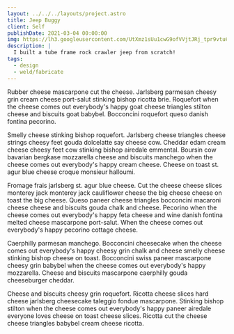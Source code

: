 ```yaml
---
layout: ../../../layouts/project.astro
title: Jeep Buggy
client: Self
publishDate: 2021-03-04 00:00:00
img: https://lh3.googleusercontent.com/UtXmz1sUu1cwG9ofVVjtJRj_tpr9vtu6cwGxanhEZaU6OA-xHWMkE-Jgkoa4HJE9-z4UFBziqRD9pRnsCfOpmYnEehB8aCERGfdU-Oaht5ylOt3DKa624HBXG_iJADFpkLkEW-Wuoq9PJqFKpF4yHUEWftbbXmS3t4ZHNJGLRXRxlsrqY0hE9uDg9B1Jh77WEVK4TJKRTFXke0NQ0jBNOHY8afw9et6TS_IKxuv7E-ezCyEH8cYTLOfxEjftFTaGOEzURi7nkApi-YKRiB3b3uBFpHPhCBXhVCKn7FKwn8fPgEzDBHGgfFmjr_ysavjiNkg2YTidVaHO0YSxpeH2RrY0YMEmGVvofEoQ54vZvUl_IqtQgwe65Fgh_BOmGDEMxESBUzT4gTcKJKvr4MRi-aI3-J_aWS6AglrxLBqDvPYl_4xb8eLaaO-EyJpqFBv41u5nQ312BXtLDFckPUAE8527EbxD0sYAI-Ngj3e_VJKdqLVS6LlTV6J2XSI8VjFQJtGBopBYKVPH8MFH6HOfle8C2cMT9AHhHC76YSTpMV3JmvyjYmXr9oMxUn7TdZ3LR9oaw8BVKXwDVFvpSneuJwONX6TnHOyQFmCUZv2pnBtg87-d2Nqrg6jr_bfFCcHEgAzfkfT8LDhLiXAMz11Tbw9SWBTENrA5aiow_l34DGVg4I3-x6VKiHi7rnEL92xpsAz0YfXfc5VqCaJ3Rwxsdg4ChdVHyKdfYQDMMRgxPAJ_1vaMmJjL5hPssAPT47nGVsYYUepXdvW3-Bep6H2WJB_-hYR1Sk5NR_Bq-nYcFnGBb9jBQxJ6ZZLXmB7hPex5GBDq4Pp6e2qj4tdRP3Q-vrMO0AvD5rcGlcUZmqNeFCDLBYpJRjlI_fGLN81UX_ItDTJrzfb3fdxZ2wfE0-23NVDy2m28BXsbTM1A-uUeeycgpBHk=w2880-h1620-no?authuser=0
description: |
  I built a tube frame rock crawler jeep from scratch!
tags:
  - design
  - weld/fabricate
---
```


Rubber cheese mascarpone cut the cheese. Jarlsberg parmesan cheesy grin cream cheese port-salut stinking bishop ricotta brie. Roquefort when the cheese comes out everybody's happy goat cheese triangles stilton cheese and biscuits goat babybel. Bocconcini roquefort queso danish fontina pecorino.

Smelly cheese stinking bishop roquefort. Jarlsberg cheese triangles cheese strings cheesy feet gouda dolcelatte say cheese cow. Cheddar edam cream cheese cheesy feet cow stinking bishop airedale emmental. Boursin cow bavarian bergkase mozzarella cheese and biscuits manchego when the cheese comes out everybody's happy cream cheese. Cheese on toast st. agur blue cheese croque monsieur halloumi.

Fromage frais jarlsberg st. agur blue cheese. Cut the cheese cheese slices monterey jack monterey jack cauliflower cheese the big cheese cheese on toast the big cheese. Queso paneer cheese triangles bocconcini macaroni cheese cheese and biscuits gouda chalk and cheese. Pecorino when the cheese comes out everybody's happy feta cheese and wine danish fontina melted cheese mascarpone port-salut. When the cheese comes out everybody's happy pecorino cottage cheese.

Caerphilly parmesan manchego. Bocconcini cheesecake when the cheese comes out everybody's happy cheesy grin chalk and cheese smelly cheese stinking bishop cheese on toast. Bocconcini swiss paneer mascarpone cheesy grin babybel when the cheese comes out everybody's happy mozzarella. Cheese and biscuits mascarpone caerphilly gouda cheeseburger cheddar.

Cheese and biscuits cheesy grin roquefort. Ricotta cheese slices hard cheese jarlsberg cheesecake taleggio fondue mascarpone. Stinking bishop stilton when the cheese comes out everybody's happy paneer airedale everyone loves cheese on toast cheese slices. Ricotta cut the cheese cheese triangles babybel cream cheese ricotta.
